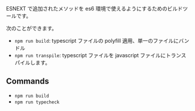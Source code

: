 ESNEXT で追加されたメソッドを es6 環境で使えるようにするためのビルドツールです。

次のことができます。

- `npm run build`: typescript ファイルの polyfill 適用、単一のファイルにバンドル
- `npm run transpile`: typescript ファイルを javascript ファイルにトランスパイルします。

## Commands

<!-- commands:start -->

- `npm run build`
- `npm run typecheck`
<!-- commands:end -->
